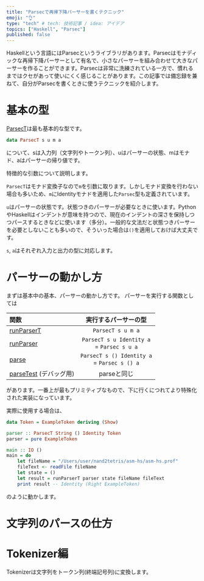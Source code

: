 ```yaml
---
title: "Parsecで再帰下降パーサーを書くテクニック"
emoji: "👌"
type: "tech" # tech: 技術記事 / idea: アイデア
topics: ["Haskell", "Parsec"]
published: false
---
```


Haskellという言語にはParsecというライブラリがあります。Parsecはモナディックな再帰下降パーサーとして有名で、小さなパーサーを組み合わせて大きなパーサーを作ることができます。Parsecは非常に洗練されている一方で、慣れるまではクセがあって使いにくく感じることがあります。この記事では備忘録を兼ねて、自分がParsecを書くときに使うテクニックを紹介します。

# 基本の型
[ParsecT](https://hackage.haskell.org/package/parsec-3.1.16.1/docs/Text-Parsec.html#t:ParsecT)は最も基本的な型です。

```hs
data ParsecT s u m a
```
について、sは入力列（文字列やトークン列）、uはパーサーの状態、mはモナド、aはパーサーの帰り値です。

特徴的な引数について説明します。

`ParsecT`はモナド変換子なので`m`を引数に取ります。しかしモナド変換を行わない場合も多いため、`m`にIdentityモナドを適用した`Parsec`型も定義されています。

`u`はパーサーの状態です。状態つきのパーサーが必要なときに使います。PythonやHaskellはインデントが意味を持つので、現在のインデントの深さを保持しつつパースするときなどに使います（多分）。一般的な文法だと状態つきパーサーを必要としないことも多いので、そういった場合は`()`を適用しておけば大丈夫です。

`s`, `a`はそれぞれ入力と出力の型に対応します。
# パーサーの動かし方

まずは基本中の基本、パーサーの動かし方です。
パーサーを実行する関数としては

| 関数                                                                                                            |                実行するパーサーの型                |
| :-------------------------------------------------------------------------------------------------------------- | :------------------------------------------------: |
| [runParserT](https://hackage.haskell.org/package/parsec-3.1.16.1/docs/Text-Parsec.html#v:runParserT)            |                 `ParsecT s u m a`                  |
| [runParser](https://hackage.haskell.org/package/parsec-3.1.16.1/docs/Text-Parsec.html#v:runParser)              | `ParsecT s u Identity a` <br> =     `Parsec s u a` |
| [parse](https://hackage.haskell.org/package/parsec-3.1.16.1/docs/Text-Parsec.html#v:parse)                      |  `ParsecT s () Identity a` <br>= `Parsec s () a`   |
| [parseTest](https://hackage.haskell.org/package/parsec-3.1.16.1/docs/Text-Parsec.html#v:parseTest) (デバッグ用) |                    parseと同じ                     |

があります。一番上が最もプリミティブなもので、下に行くにつれてより特殊化された実装になっています。

実際に使用する場合は、

```hs
data Token = ExampleToken deriving (Show)

parser :: ParsecT String () Identity Token
parser = pure ExampleToken

main :: IO ()
main = do
    let fileName = "/Users/user/nand2tetris/asm-hs/asm-hs.prof"
    fileText <- readFile fileName
    let state = ()
    let result = runParserT parser state fileName fileText
    print result -- Identity (Right ExampleToken)
```

のように動かします。

# 文字列のパースの仕方



# Tokenizer編
Tokenizerは文字列をトークン列(終端記号列)に変換します。

